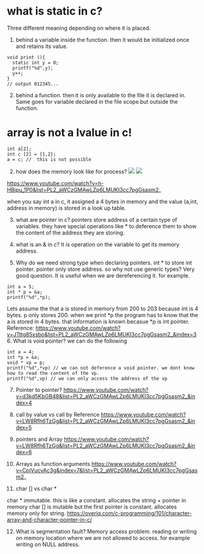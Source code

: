 # what is static in c?
Three different meaning depending on where it is placed.

1. behind a variable inside the function. then it would be initialized once and retains its value.

```
void print (){
  static int y = 0;
  printf("%d",y);
  y++;
}
// output 012345...
```

2. behind a function. then it is only available to the file it is declared in. Same goes for variable declared in the file scope but outside the function.

# array is not a lvalue in c!
```
int a[2];
int c [2] = {1,2};
a = c; //  this is not possible
```
2. how does the memory look like for process?
![](image1.JPG)
![](image2.JPG)

https://www.youtube.com/watch?v=h-HBipu_1P0&list=PL2_aWCzGMAwLZp6LMUKI3cc7pgGsasm2_

when you say int a in c, it assigned a 4 bytes in memory and the value (a,int, address in memory) is stored in a look up table.

3. what are pointer in c?
pointers store address of a certain type of variables.  they have special operations like * to deference them to show the content of the address they are storing.

4. what is an & in c?
It is operation on the variable to get its memory address.

5. Why do we need strong type when declaring pointers. int * to store int pointer. pointer only store address. so why not use generic  types?
Very good question. It is useful when we are dereferencing it. for example.

```
int a = 5;
int * p = &a;
printf("%d",*p);
```  
Lets assume the that a is stored in memory from 200 to 203 because int is 4 bytes. p only stores 200. when we print \*p  the program has to know that the a is stored in 4 bytes. that information is known becasue \*p is int pointer.
Reference:
https://www.youtube.com/watch?v=JTttg85xsbo&list=PL2_aWCzGMAwLZp6LMUKI3cc7pgGsasm2_&index=3  
6. What is void pointer?
we can do the following
```
int a = 4;
int *p = &a;
void * vp = p;
printf("%d",*vp) // we can not deference a void pointer. we dont know how to read the content of the vp.
printf("%d",vp) // we can only access the address of the vp
```

7. Pointer to pointer?
https://www.youtube.com/watch?v=d3kd5KbGB48&list=PL2_aWCzGMAwLZp6LMUKI3cc7pgGsasm2_&index=4

8. call by value vs call by Reference
https://www.youtube.com/watch?v=LW8Rfh6TzGg&list=PL2_aWCzGMAwLZp6LMUKI3cc7pgGsasm2_&index=5

9. pointers and Array
https://www.youtube.com/watch?v=LW8Rfh6TzGg&list=PL2_aWCzGMAwLZp6LMUKI3cc7pgGsasm2_&index=6

10. Arrays as function arguments
https://www.youtube.com/watch?v=CpjVucvAc3g&index=7&list=PL2_aWCzGMAwLZp6LMUKI3cc7pgGsasm2_

11. char [] vs char *

char * immutable. this is like a constant. allocates the string + pointer in memory
char [] is mutable but the first pointer is constant. allocates memory only for string.
https://overiq.com/c-programming/101/character-array-and-character-pointer-in-c/


12. What is segmentation fault?
Memory access problem. reading or writing on memory location where we are not allowed to access. for example writing on NULL address.
